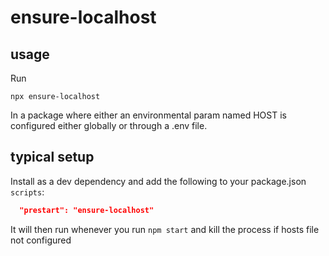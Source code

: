# ensure-localhost

## usage

Run

```
npx ensure-localhost
```

In a package where either an environmental param named HOST is configured either globally or through a .env file.

## typical setup

Install as a dev dependency and add the following to your package.json `scripts`:

```json
  "prestart": "ensure-localhost"
```

It will then run whenever you run `npm start` and kill the process if hosts file not configured
